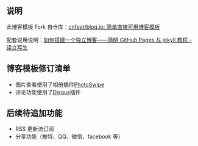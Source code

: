 ## 说明

此博客模板 Fork 自仓库：[cnfeat/blog.io: 简单直接可用博客模板](https://github.com/cnfeat/blog.io)

配套说用说明：[如何搭建一个独立博客——简明 GitHub Pages 与 jekyll 教程 - 读立写生](http://www.cnfeat.com/blog/2014/05/10/how-to-build-a-blog/)

## 博客模板修订清单

- 图片查看使用了相册插件[PhotoSwipe](https://photoswipe.com/)
- 评论功能使用了[Disqus](https://disqus.com/)插件

## 后续待追加功能

- RSS 更新流订阅
- 分享功能（推特、QQ、微信、facebook 等）
